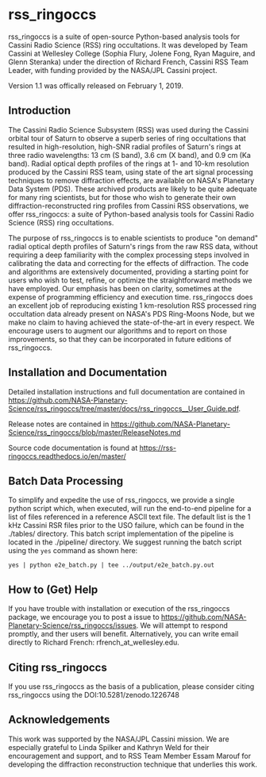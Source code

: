 # rss_ringoccs
rss_ringoccs is a suite of open-source Python-based analysis tools for Cassini Radio Science (RSS) ring occultations. It was developed by  Team Cassini at Wellesley College (Sophia Flury, Jolene Fong, Ryan Maguire, and Glenn Steranka) under the direction of Richard French, Cassini RSS Team Leader, with funding provided by the NASA/JPL Cassini project.

Version 1.1 was offically released on February 1, 2019.

## Introduction
The Cassini Radio Science Subsystem (RSS) was used during the Cassini orbital tour of Saturn to observe a superb series of ring occultations that resulted in high-resolution, high-SNR radial profiles of Saturn's rings at three radio wavelengths: 13 cm (S band), 3.6 cm (X band), and 0.9 cm (Ka band). Radial optical depth profiles of the rings at 1- and 10-km resolution produced by the Cassini RSS team, using state of the art signal processing techniques to remove diffraction effects, are available on NASA's Planetary Data System (PDS). These archived products are likely to be quite adequate for many ring scientists, but for those who wish to generate their own diffraction-reconstructed ring profiles from Cassini RSS observations, we offer rss_ringoccs: a suite of Python-based  analysis tools for Cassini Radio Science (RSS) ring occultations.

The purpose of rss_ringoccs is to enable scientists to produce "on demand" radial optical depth profiles of Saturn's rings from the raw RSS data, without requiring a deep familiarity with the complex processing steps involved in calibrating the data and correcting for the effects of diffraction. The code and algorithms are extensively documented, providing a starting point for users who wish to test, refine, or optimize the straightforward methods we have employed. Our emphasis has been on clarity, sometimes at the expense of programming efficiency and execution time. rss_ringoccs does an excellent job of reproducing existing 1 km-resolution RSS processed ring occultation data already present on NASA's PDS Ring-Moons Node, but we make no claim to having achieved the state-of-the-art in every respect. We encourage users to augment our algorithms and to report on those improvements, so that they can be  incorporated in future editions of rss_ringoccs. 

## Installation and Documentation
Detailed installation instructions and full documentation are contained in https://github.com/NASA-Planetary-Science/rss_ringoccs/tree/master/docs/rss_ringoccs__User_Guide.pdf. 

Release notes are contained in https://github.com/NASA-Planetary-Science/rss_ringoccs/blob/master/ReleaseNotes.md

Source code documentation is found at https://rss-ringoccs.readthedocs.io/en/master/

## Batch Data Processing
To simplify and expedite the use of rss_ringoccs, we provide a single python script which, when executed, will run the end-to-end pipeline for a list of files referenced in a reference ASCII text file. The default list is the 1 kHz Cassini RSR files prior to the USO failure, which can be found in the ./tables/ directory. This batch script implementation of the pipeline is located in the ./pipeline/ directory. We suggest running the batch script using the `yes` command as shown here:
```cd rss_ringoccs_master/pipeline
yes | python e2e_batch.py | tee ../output/e2e_batch.py.out
```

## How to (Get) Help
If you have trouble with installation or execution of the rss_ringoccs package, we encourage you to post a issue to https://github.com/NASA-Planetary-Science/rss_ringoccs/issues. We will attempt to respond promptly, and ther users will benefit. Alternatively, you can write email directly to Richard French: rfrench_at_wellesley.edu.
## Citing rss_ringoccs
If you use rss_ringoccs as the basis of a publication, please consider 
citing rss_ringoccs using the DOI:10.5281/zenodo.1226748

## Acknowledgements
This work was supported by the NASA/JPL Cassini mission. We are especially grateful 
to Linda Spilker and Kathryn Weld for their encouragement and support, and to 
RSS Team Member Essam Marouf for developing the diffraction reconstruction technique
that underlies this work.
